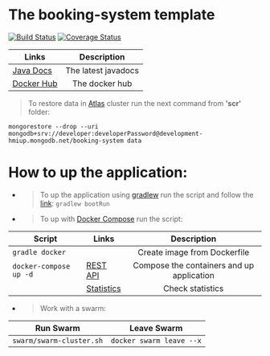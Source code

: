 # The booking-system template

[![Build Status](https://travis-ci.com/fragaLY/booking-system.svg?branch=master)](https://travis-ci.com/fragaLY/booking-system) 
[![Coverage Status](https://coveralls.io/repos/github/fragaLY/booking-system/badge.svg?branch=master)](https://coveralls.io/github/fragaLY/booking-system?branch=master)

| Links        | Description     |
| ------------- |:-------------:|
| [Java Docs](https://fragaly.github.io/booking-system/)     | The latest javadocs |
| [Docker Hub](https://hub.docker.com/r/fragaly/booking-system)   | The docker hub |

> To restore data in [Atlas](https://www.mongodb.com/cloud/atlas) cluster run the next command from <b>'scr'</b> folder:
```
mongorestore --drop --uri mongodb+srv://developer:developerPassword@development-hmiup.mongodb.net/booking-system data
```

# How to up the application:
* > To up the application using [gradlew](https://docs.gradle.org/current/userguide/gradle_wrapper.html) run the script and follow the [link](http://localhost:8080): ```gradlew bootRun``` 

* > To up with [Docker Compose](https://docs.docker.com/compose/) run the script:

|Script| Links        | Description     |
|----| ------------- |:-------------:|
|```gradle docker```|   | Create image from Dockerfile|
|```docker-compose up -d```| [REST API](http://localhost:8080) | Compose the containers and up application |
| | [Statistics](http://localhost:8081/containers/)   | Check statistics |

* > Work with a swarm:

|Run Swarm| Leave Swarm|
|---------| -----------|
| ```swarm/swarm-cluster.sh```| ```docker swarm leave --x``` |